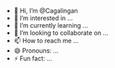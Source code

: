 - 👋 Hi, I’m @Cagalingan
- 👀 I’m interested in ...
- 🌱 I’m currently learning ...
- 💞️ I’m looking to collaborate on ...
- 📫 How to reach me ...
- 😄 Pronouns: ...
- ⚡ Fun fact: ...

<!---
Cagalingan/Cagalingan is a ✨ special ✨ repository because its `README.md` (this file) appears on your GitHub profile.
You can click the Preview link to take a look at your changes.
--->
